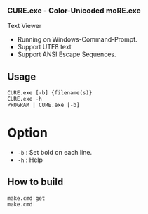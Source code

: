 ### CURE.exe - Color-Unicoded moRE.exe

Text Viewer

- Running on Windows-Command-Prompt.
- Support UTF8 text
- Support ANSI Escape Sequences.

## Usage

    CURE.exe [-b] {filename(s)}
    CURE.exe -h
    PROGRAM | CURE.exe [-b]

# Option

* `-b` : Set bold on each line.
* `-h` : Help

## How to build

    make.cmd get
    make.cmd
